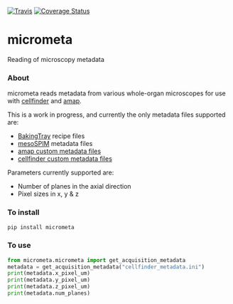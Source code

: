 [![Travis](https://img.shields.io/travis/com/adamltyson/micrometa?label=Travis%20CI)](
    https://travis-ci.com/adamltyson/micrometa)
[![Coverage Status](https://coveralls.io/repos/github/adamltyson/micrometa/badge.svg?branch=master)](https://coveralls.io/github/adamltyson/micrometa?branch=master)
    
# micrometa
Reading of microscopy metadata

### About
micrometa reads metadata from various whole-organ microscopes for use with 
[cellfinder](https://github.com/SainsburyWellcomeCentre/cellfinder) and
[amap](https://github.com/SainsburyWellcomeCentre/amap-python).

This is a work in progress, and currently the only metadata files supported 
are:
* [BakingTray](https://github.com/SainsburyWellcomeCentre/BakingTray) 
recipe files 
* [mesoSPIM](https://github.com/mesoSPIM/mesoSPIM-control) 
 metadata files
 * [amap custom metadata files](https://raw.githubusercontent.com/adamltyson/micrometa/master/tests/data/metadata/amap_metadata.ini)
* [cellfinder custom metadata files](https://raw.githubusercontent.com/adamltyson/micrometa/master/tests/data/metadata/cellfinder_metadata.ini)

Parameters currently supported are:
* Number of planes in the axial direction
* Pixel sizes in x, y & z


### To install
```bash
pip install micrometa
```

### To use
```python
from micrometa.micrometa import get_acquisition_metadata
metadata = get_acquisition_metadata("cellfinder_metadata.ini")
print(metadata.x_pixel_um)
print(metadata.y_pixel_um)
print(metadata.z_pixel_um)
print(metadata.num_planes)
```